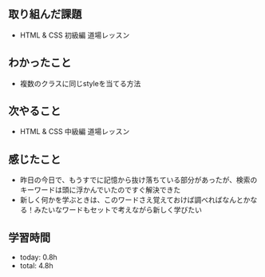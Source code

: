 ## 取り組んだ課題
- HTML & CSS 初級編 道場レッスン

## わかったこと
- 複数のクラスに同じstyleを当てる方法

## 次やること
- HTML & CSS 中級編 道場レッスン

## 感じたこと
- 昨日の今日で、もうすでに記憶から抜け落ちている部分があったが、検索のキーワードは頭に浮かんでいたのですぐ解決できた
- 新しく何かを学ぶときは、このワードさえ覚えておけば調べればなんとかなる！みたいなワードもセットで考えながら新しく学びたい

## 学習時間
- today: 0.8h
- total: 4.8h
